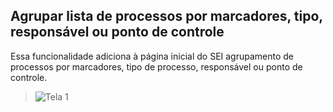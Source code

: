 ## Agrupar lista de processos por marcadores, tipo, responsável ou ponto de controle

Essa funcionalidade adiciona à página inicial do SEI agrupamento de processos por marcadores, tipo de processo, responsável ou ponto de controle.

> ![Tela 1](../img/tela-acompanhamento.gif) 
